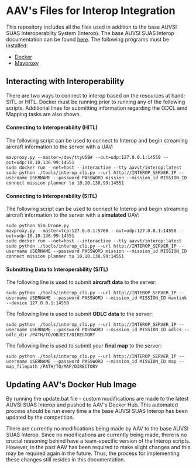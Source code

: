# AAV's Files for Interop Integration
This repository includes all the files used in addition to the base AUVSI SUAS Interoperabilty System (Interop). The base AUVSI SUAS Interop documentation can be found [here](https://github.com/auvsi-suas/interop). The following programs must be installed:

- [Docker](https://docs.docker.com/get-started/)
- [Mavproxy](https://ardupilot.org/mavproxy/docs/getting_started/download_and_installation.html#)

## Interacting with Interoperability
There are two ways to connect to interop based on the resources at hand: SITL or HITL. Docker must be running prior to running any of the following scripts. Additional lines for submitting information regarding the ODCL amd Mapping tasks are also shown.

#### Connecting to Interoperability (HITL)

The following script can be used to connect to Interop and begin streaming aircraft information to the server with a UAV:
```
mavproxy.py --master=/dev/ttyUSB# --out=udp:127.0.0.1:14550 --out=udp:10.10.130.99:14551
sudo docker run --net=host --interactive --tty aavvt/interop:latest
sudo python ./tools/interop_cli.py --url http://INTEROP_SERVER_IP --username USERNAME --password PASSWORD mission --mission_id MISSION_ID
connect mission planner to 10.10.130.99:14551
```

#### Connecting to Interoperability (SITL)

The following script can be used to connect to Interop and begin streaming aircraft information to the server with a **simulated** UAV:
```
sudo python Sim_Drone.py
mavproxy.py --master=tcp:127.0.0.1:5760 --out=udp:127.0.0.1:14550 --out=udp:10.10.130.99:14551
sudo docker run --net=host --interactive --tty aavvt/interop:latest
sudo python ./tools/interop_cli.py --url http://INTEROP_SERVER_IP --username USERNAME --password PASSWORD mission --mission_id MISSION_ID
connect mission planner to 10.10.130.99:14551
```

#### Submitting Data to Interoperability (SITL)

The following line is used to submit **aircraft data** to the server:
```
sudo python ./tools/interop_cli.py --url http://INTEROP_SERVER_IP --username USERNAME --password PASSWORD --mission_id MISSION_ID mavlink --device 127.0.0.1:14550
```
The following line is used to submit **ODLC data** to the server:
```
sudo python ./tools/interop_cli.py --url http://INTEROP_SERVER_IP --username USERNAME --password PASSWORD --mission_id MISSION_ID odlcs --odlc_dir /PATH/TO/OBJECT/DIRECTORY
```
The following line is used to submit your **final map** to the server: 
```
sudo python ./tools/interop_cli.py --url http://INTEROP_SERVER_IP --username USERNAME --password PASSWORD --mission_id MISSION_ID map --map_filepath /PATH/TO/MAP/DIRECTORY
```

## Updating AAV's Docker Hub Image

By running the update.bat file - custom modifications are made to the latest AUVSI SUAS Interop and pushed to AAV's Docker Hub. This automated process should be run every time a the base AUVSI SUAS Interop has been updated by the competition.

There are currently no modifications being made by AAV to the base AUVSI SUAS Interop. Since no modifications are currently being made, there is no crucial reasoning behind have a team-specific version of the Interop scripts. However, in the past AAV has been required to make slight changes and this may be required again in the future. Thus, the process for implementing these changes still resides in this documentation.
